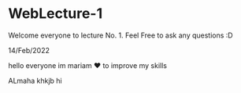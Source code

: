 # WebLecture-1
Welcome everyone to lecture No. 1. Feel Free to ask any questions :D

14/Feb/2022




hello everyone 
im mariam ❤
to improve my skills


ALmaha
khkjb
hi
